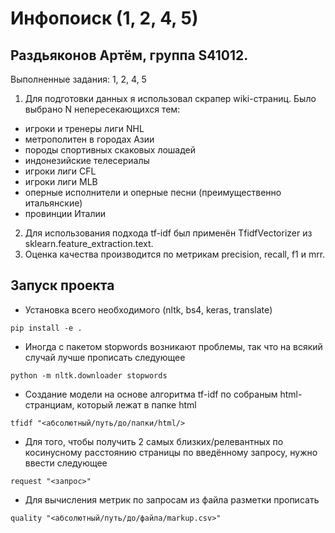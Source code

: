 # Инфопоиск (1, 2, 4, 5)
## Раздьяконов Артём, группа S41012. 
Выполненные задания: 1, 2, 4, 5

1)  Для подготовки данных я использовал скрапер wiki-страниц. Было выбрано N непересекающихся тем:
  * игроки и тренеры лиги NHL
  * метрополитен в городах Азии
  * породы спортивных скаковых лошадей
  * индонезийские телесериалы
  * игроки лиги CFL
  * игроки лиги MLB
  * оперные исполнители и оперные песни (преимущественно итальянские)
  * провинции Италии
2) Для использования подхода tf-idf был применён TfidfVectorizer из sklearn.feature_extraction.text.
3) Оценка качества производится по метрикам precision, recall, f1 и mrr.


## Запуск проекта
* Установка всего необходимого (nltk, bs4, keras, translate)

```pip install -e .```

* Иногда с пакетом stopwords возникают проблемы, так что на всякий случай лучше прописать следующее

```python -m nltk.downloader stopwords```

* Создание модели на основе алгоритма tf-idf по собраным html-странциам, который лежат в папке html

```tfidf "<абсолютный/путь/до/папки/html/>```

* Для того, чтобы получить 2 самых близких/релевантных по косинусному расстоянию страницы по введённому запросу, нужно ввести следующее

```request "<запрос>"```

* Для вычисления метрик по запросам из файла разметки прописать

```quality "<абсолютный/путь/до/файла/markup.csv>"```
